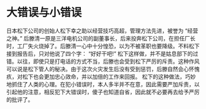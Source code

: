 # 大错误与小错误
日本松下公司的创始人松下幸之助以经营技巧高超，管理方法先进，被誉为 “经营之神。” 
后滕清一原是三洋电机公司的副董事长，后来投奔松下公司，在担任厂长时，工厂失火烧掉了。后滕清一心中十分惶恐，以为不被革职也要降级。不料松下接到报告后，只对他说了四个字： 
“好好干吧!” 
松下这样做，并不是姑息部下的过错。以往，即使只是打电话的方式不当，后滕也会受到松下严厉的斥责。这种作风可以说是松下管人的秘决。由于这次火灾发生后没有受到惩罚，后滕自然会心怀愧疚，对松下也会更加忠心效命，并以加倍的工作来回报。 
松下的这种做法，巧妙地抓住了人类的心理。在犯小错误时，本人多半并不在意，因此需要严加斥责，以引起他的注意，相反犯下大错误时，傻子也知道自省，因此就不必要再去给予严厉的批评了。
  